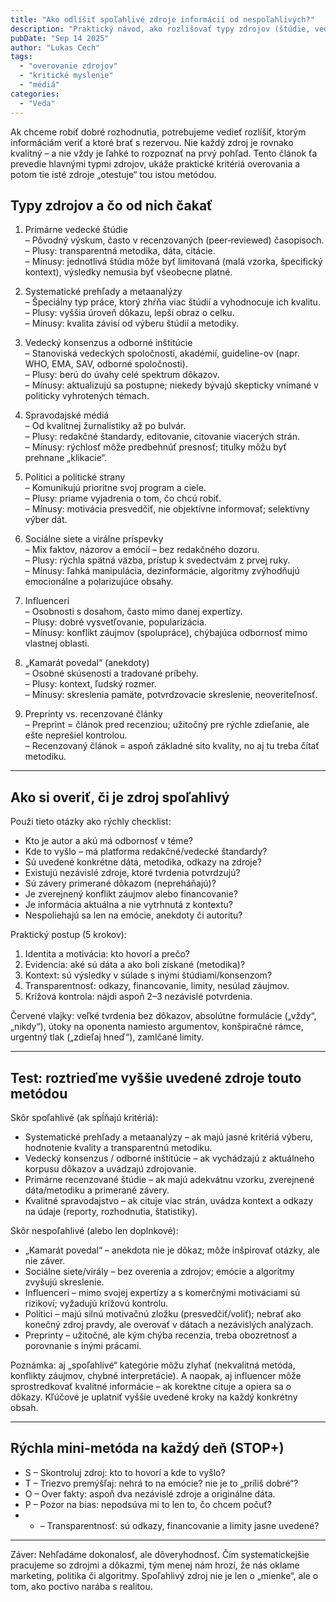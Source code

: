 ```yaml
---
title: "Ako odlíšiť spoľahlivé zdroje informácií od nespoľahlivých?"
description: "Praktický návod, ako rozlišovať typy zdrojov (štúdie, vedecký konsenzus, politici, kamaráti, sociálne siete, influenceri) a ako si overiť ich dôveryhodnosť."
pubDate: "Sep 14 2025"
author: "Lukas Cech"
tags:
  - "overovanie zdrojov"
  - "kritické myslenie"
  - "médiá"
categories:
  - "Veda"
---
```


Ak chceme robiť dobré rozhodnutia, potrebujeme vedieť rozlíšiť, ktorým informáciám veriť a ktoré brať s rezervou. Nie každý zdroj je rovnako kvalitný – a nie vždy je ľahké to rozpoznať na prvý pohľad. Tento článok ťa prevedie hlavnými typmi zdrojov, ukáže praktické kritériá overovania a potom tie isté zdroje „otestuje“ tou istou metódou.

## Typy zdrojov a čo od nich čakať

1) Primárne vedecké štúdie  
– Pôvodný výskum, často v recenzovaných (peer‑reviewed) časopisoch.  
– Plusy: transparentná metodika, dáta, citácie.  
– Mínusy: jednotlivá štúdia môže byť limitovaná (malá vzorka, špecifický kontext), výsledky nemusia byť všeobecne platné.

2) Systematické prehľady a metaanalýzy  
– Špeciálny typ práce, ktorý zhŕňa viac štúdií a vyhodnocuje ich kvalitu.  
– Plusy: vyššia úroveň dôkazu, lepší obraz o celku.  
– Mínusy: kvalita závisí od výberu štúdií a metodiky.

3) Vedecký konsenzus a odborné inštitúcie  
– Stanoviská vedeckých spoločností, akadémií, guideline-ov (napr. WHO, EMA, SAV, odborné spoločnosti).  
– Plusy: berú do úvahy celé spektrum dôkazov.  
– Mínusy: aktualizujú sa postupne; niekedy bývajú skepticky vnímané v politicky vyhrotených témach.

4) Spravodajské médiá  
– Od kvalitnej žurnalistiky až po bulvár.  
– Plusy: redakčné štandardy, editovanie, citovanie viacerých strán.  
– Mínusy: rýchlosť môže predbehnúť presnosť; titulky môžu byť prehnane „klikacie“.

5) Politici a politické strany  
– Komunikujú prioritne svoj program a ciele.  
– Plusy: priame vyjadrenia o tom, čo chcú robiť.  
– Mínusy: motivácia presvedčiť, nie objektívne informovať; selektívny výber dát.

6) Sociálne siete a virálne príspevky  
– Mix faktov, názorov a emócií – bez redakčného dozoru.  
– Plusy: rýchla spätná väzba, prístup k svedectvám z prvej ruky.  
– Mínusy: ľahká manipulácia, dezinformácie, algoritmy zvýhodňujú emocionálne a polarizujúce obsahy.

7) Influenceri  
– Osobnosti s dosahom, často mimo danej expertízy.  
– Plusy: dobré vysvetľovanie, popularizácia.  
– Mínusy: konflikt záujmov (spolupráce), chýbajúca odbornosť mimo vlastnej oblasti.

8) „Kamarát povedal“ (anekdoty)  
– Osobné skúsenosti a tradované príbehy.  
– Plusy: kontext, ľudský rozmer.  
– Mínusy: skreslenia pamäte, potvrdzovacie skreslenie, neoveriteľnosť.

9) Preprinty vs. recenzované články  
– Preprint = článok pred recenziou; užitočný pre rýchle zdieľanie, ale ešte neprešiel kontrolou.  
– Recenzovaný článok = aspoň základné sito kvality, no aj tu treba čítať metodiku.

---

## Ako si overiť, či je zdroj spoľahlivý

Použi tieto otázky ako rýchly checklist:

- Kto je autor a akú má odbornosť v téme?  
- Kde to vyšlo – má platforma redakčné/vedecké štandardy?  
- Sú uvedené konkrétne dáta, metodika, odkazy na zdroje?  
- Existujú nezávislé zdroje, ktoré tvrdenia potvrdzujú?  
- Sú závery primerané dôkazom (nepreháňajú)?  
- Je zverejnený konflikt záujmov alebo financovanie?  
- Je informácia aktuálna a nie vytrhnutá z kontextu?  
- Nespoliehajú sa len na emócie, anekdoty či autoritu?

Praktický postup (5 krokov):

1) Identita a motivácia: kto hovorí a prečo?  
2) Evidencia: aké sú dáta a ako boli získané (metodika)?  
3) Kontext: sú výsledky v súlade s inými štúdiami/konsenzom?  
4) Transparentnosť: odkazy, financovanie, limity, nesúlad záujmov.  
5) Krížová kontrola: nájdi aspoň 2–3 nezávislé potvrdenia.

Červené vlajky: veľké tvrdenia bez dôkazov, absolútne formulácie („vždy“, „nikdy“), útoky na oponenta namiesto argumentov, konšpiračné rámce, urgentný tlak („zdieľaj hneď“), zamlčané limity.

---

## Test: roztrieďme vyššie uvedené zdroje touto metódou

Skôr spoľahlivé (ak spĺňajú kritériá):

- Systematické prehľady a metaanalýzy – ak majú jasné kritériá výberu, hodnotenie kvality a transparentnú metodiku.  
- Vedecký konsenzus / odborné inštitúcie – ak vychádzajú z aktuálneho korpusu dôkazov a uvádzajú zdrojovanie.  
- Primárne recenzované štúdie – ak majú adekvátnu vzorku, zverejnené dáta/metodiku a primerané závery.  
- Kvalitné spravodajstvo – ak cituje viac strán, uvádza kontext a odkazy na údaje (reporty, rozhodnutia, štatistiky).

Skôr nespoľahlivé (alebo len doplnkové):

- „Kamarát povedal“ – anekdota nie je dôkaz; môže inšpirovať otázky, ale nie záver.  
- Sociálne siete/virály – bez overenia a zdrojov; emócie a algoritmy zvyšujú skreslenie.  
- Influenceri – mimo svojej expertízy a s komerčnými motiváciami sú rizikoví; vyžadujú krížovú kontrolu.  
- Politici – majú silnú motivačnú zložku (presvedčiť/voliť); nebrať ako konečný zdroj pravdy, ale overovať v dátach a nezávislých analýzach.  
- Preprinty – užitočné, ale kým chýba recenzia, treba obozretnosť a porovnanie s inými prácami.

Poznámka: aj „spoľahlivé“ kategórie môžu zlyhať (nekvalitná metóda, konflikty záujmov, chybné interpretácie). A naopak, aj influencer môže sprostredkovať kvalitné informácie – ak korektne cituje a opiera sa o dôkazy. Kľúčové je uplatniť vyššie uvedené kroky na každý konkrétny obsah.

---

## Rýchla mini-metóda na každý deň (STOP+)

- S – Skontroluj zdroj: kto to hovorí a kde to vyšlo?  
- T – Triezvo premýšľaj: nehrá to na emócie? nie je to „príliš dobré“?  
- O – Over fakty: aspoň dva nezávislé zdroje a originálne dáta.  
- P – Pozor na bias: nepodsúva mi to len to, čo chcem počuť?  
- + – Transparentnosť: sú odkazy, financovanie a limity jasne uvedené?

---

Záver: Nehľadáme dokonalosť, ale dôveryhodnosť. Čím systematickejšie pracujeme so zdrojmi a dôkazmi, tým menej nám hrozí, že nás oklame marketing, politika či algoritmy. Spoľahlivý zdroj nie je len o „mienke“, ale o tom, ako poctivo narába s realitou.

